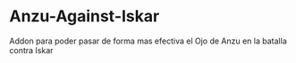 # Anzu-Against-Iskar
Addon para poder pasar de forma mas efectiva el Ojo de Anzu en la batalla contra Iskar
